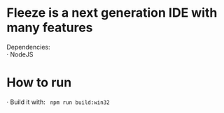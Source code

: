 # Fleeze is a next generation IDE with many features

Dependencies: 
<br/>· NodeJS

# How to run
· Build it with:
``` npm run build:win32```
